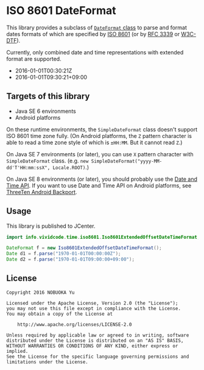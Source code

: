ISO 8601 DateFormat
==============================

This library provides a subclass of [`DateFormat` class](https://docs.oracle.com/javase/8/docs/api/java/text/DateFormat.html)
to parse and format dates formats of which are specified by [ISO 8601](http://www.iso.org/iso/home/standards/iso8601.htm)
(or by [RFC 3339](https://tools.ietf.org/html/rfc3339) or [W3C-DTF](https://www.w3.org/TR/1998/NOTE-datetime-19980827)).

Currently, only combined date and time representations with extended format are supported.

* 2016-01-01T00:30:21Z
* 2016-01-01T09:30:21+09:00

## Targets of this library

* Java SE 6 environments
* Android platforms

On these runtime environments, the `SimpleDateFormat` class doesn't support ISO 8601 time zone fully.
(On Android platforms, the `Z` pattern character is able to read a time zone style of which is `±HH:MM`. But it cannot read `Z`.)

On Java SE 7 environments (or later), you can use `X` pattern character with `SimpleDateFormat` class.
(e.g. `new SimpleDateFormat("yyyy-MM-dd'T'HH:mm:ssX", Locale.ROOT)`.)

On Java SE 8 environments (or later), you should probably use the
[Date and Time API](http://www.oracle.com/technetwork/articles/java/jf14-date-time-2125367.html).
If you want to use Date and Time API on Android platforms, see [ThreeTen Android Backport](https://github.com/JakeWharton/ThreeTenABP).

## Usage

This library is published to JCenter.

```java
import info.vividcode.time.iso8601.Iso8601ExtendedOffsetDateTimeFormat;

DateFormat f = new Iso8601ExtendedOffsetDateTimeFormat();
Date d1 = f.parse("1970-01-01T00:00:00Z");
Date d2 = f.parse("1970-01-01T09:00:00+09:00");
```

## License

```
Copyright 2016 NOBUOKA Yu

Licensed under the Apache License, Version 2.0 (the "License");
you may not use this file except in compliance with the License.
You may obtain a copy of the License at

    http://www.apache.org/licenses/LICENSE-2.0

Unless required by applicable law or agreed to in writing, software
distributed under the License is distributed on an "AS IS" BASIS,
WITHOUT WARRANTIES OR CONDITIONS OF ANY KIND, either express or implied.
See the License for the specific language governing permissions and
limitations under the License.
```

